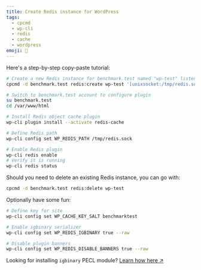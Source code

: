 ```yaml
---
title: Create Redis instance for WordPress
tags:
  - cpcmd
  - wp-cli
  - redis
  - cache
  - wordpress
emoji: 📰
---
```


Here's a step-by-step copy-paste tutorial:

```bash
# Create a new Redis instance for benchmark.test named "wp-test" listening on /tmp/redis.sock
cpcmd -d benchmark.test redis:create wp-test '[unixsocket:/tmp/redis.sock]'

# Switch to benchmark.test account to configure plugin
su benchmark.test
cd /var/www/html

# Install Redis object cache plugin
wp-cli plugin install --activate redis-cache

# Define Redis path
wp-cli config set WP_REDIS_PATH /tmp/redis.sock

# Enable Redis plugin
wp-cli redis enable
# Verify it is running
wp-cli redis status
```

Should you need to delete an existing Redis instance, you can go with:

```bash
cpcmd -d benchmark.test redis:delete wp-test
```

Optionally have some fun:

```bash
# Define key for site
wp-cli config set WP_CACHE_KEY_SALT benchmarktest

# Enable igbinary serializer
wp-cli config set WP_REDIS_IGBINARY true --raw

# Disable plugin banners
wp-cli config set WP_REDIS_DISABLE_BANNERS true --raw
```

Looking for installing `igbinary` PECL module? [Learn how here ↗](/install-php-pecl-modules)
